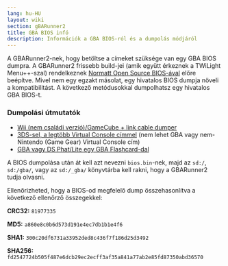 ```yaml
---
lang: hu-HU
layout: wiki
section: gBARunner2
title: GBA BIOS infó
description: Információk a GBA BIOS-ról és a dumpolás módjáról
---
```


A GBARunner2-nek, hogy betöltse a címeket szüksége van egy GBA BIOS dumpra. A GBARunner2 frissebb build-jei (amik együtt érkeznek a TWiLight Menu++-szal) rendelkeznek [Normatt Open Source BIOS-ával](https://github.com/Normmatt/gba_bios) előre beépítve. Mivel nem egy egzakt másolat, egy hivatalos BIOS dumpja növeli a kompatibilitást. A következő metódusokkal dumpolhatsz egy hivatalos GBA BIOS-t.

### Dumpolási útmutatók

- [Wii (nem családi verzió)/GameCube + link cable dumper](https://github.com/FIX94/gba-link-cable-dumper)
- [3DS-sel, a legtöbb Virtual Console címmel](https://glazedbelmont.github.io/gbabiosdump/#virtual-console-title-from-a-3ds) (nem lehet GBA vagy nem-Nintendo (Game Gear) Virtual Console cím)
- [GBA vagy DS Phat/Lite egy GBA Flashcard-dal](https://glazedbelmont.github.io/gbabiosdump/#gameboy-advance-sp-micro-ds-ds-lite)

A BIOS dumpolása után át kell azt nevezni `bios.bin`-nek, majd az `sd:/`, `sd:/gba/`, vagy az `sd:/_gba/` könyvtárba kell rakni, hogy a GBARunner2 tudja olvasni.

Ellenőrizheted, hogy a BIOS-od megfelelő dump összehasonlítva a következő ellenőrző összegekkel:

**CRC32:** `81977335`

**MD5:** `a860e8c0b6d573d191e4ec7db1b1e4f6`

**SHA1:** `300c20df6731a33952ded8c436f7f186d25d3492`

**SHA256:** `fd2547724b505f487e6dcb29ec2ecff3af35a841a77ab2e85fd87350abd36570`
